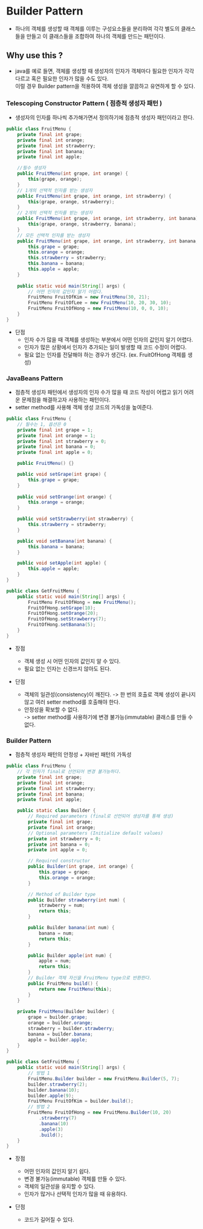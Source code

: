 # Builder Pattern
* 하나의 객체를 생성할 때 객체를 이루는 구성요소들을 분리하여 각각 별도의 클래스들을 만들고 이 클래스들을 조합하여 하나의 객체를 만드는 패턴이다. 

## Why use this ?
* java를 예로 들면, 객체를 생성할 때 생성자의 인자가 객체마다 필요한 인자가 각각 다르고 혹은 필요한 인자가 많을 수도 있다.  
이럴 경우 Builder pattern을 적용하여 객체 생성을 깔끔하고 유연하게 할 수 있다.

### Telescoping Constructor Pattern ( 점층적 생성자 패턴 )
* 생성자의 인자를 하나씩 추가해가면서 정의하기에 점층적 생성자 패턴이라고 한다.
```java
public class FruitMenu {
    private final int grape;
    private final int orange;
    private final int strawberry;
    private final int banana;
    private final int apple;

    //필수 생성자
    public FruitMenu(int grape, int orange) {
        this(grape, orange);
    }
    // 1개의 선택적 인자를 받는 생성자
    public FruitMenu(int grape, int orange, int strawberry) {
        this(grape, orange, strawberry);
    }
    // 2개의 선택적 인자를 받는 생성자
    public FruitMenu(int grape, int orange, int strawberry, int banana) {
        this(grape, orange, strawberry, banana);
    }
    // 모든 선택적 인자를 받는 생성자
    public FruitMenu(int grape, int orange, int strawberry, int banana, int apple) {
        this.grape = grape;
        this.orange = orange;
        this.strawberry = strawberry;
        this.banana = banana;
        this.apple = apple;
    }
    
    public static void main(String[] args) {
        // 어떤 인자의 값인지 알기 어렵다.
        FruitMenu FruitOfKim = new FruitMenu(30, 21); 
        FruitMenu FruitOfLee = new FruitMenu(10, 20, 30, 10);
        FruitMenu FruitOfHong = new FruitMenu(10, 0, 0, 10);
    }
}
```
* 단점
  * 인자 수가 많을 때 객체를 생성하는 부분에서 어떤 인자의 값인지 알기 어렵다.
  * 인자가 많은 상황에서 인자가 추가되는 일이 발생할 때 코드 수정이 어렵다.
  * 필요 없는 인자를 전달해야 하는 경우가 생긴다. (ex. FruitOfHong 객체를 생성)
### JavaBeans Pattern
* 점층적 생성자 패턴에서 생성자의 인자 수가 많을 때 코드 작성이 어렵고 읽기 어려운 문제점을 해결하고자 사용하는 패턴이다.
* setter method를 사용해 객체 생성 코드의 가독성을 높여준다.
```java
public class FruitMenu {
    // 필수는 1, 옵션은 0
    private final int grape = 1;  
    private final int orange = 1;
    private final int strawberry = 0;
    private final int banana = 0;
    private final int apple = 0;

    public FruitMenu() {}

    public void setGrape(int grape) {
        this.grape = grape;
    }
    
    public void setOrange(int orange) {
        this.orange = orange;
    }

    public void setStrawberry(int strawberry) {
        this.strawberry = strawberry;
    }

    public void setBanana(int banana) {
        this.banana = banana;
    }

    public void setApple(int apple) {
        this.apple = apple;
    }
}

public class GetFruitMenu {
    public static void main(String[] args) {
        FruitMenu FruitOfHong = new FruitMenu();
        FruitOfHong.setGrape(10);
        FruitOfHong.setOrange(20);
        FruitOfHong.setStrawberry(7);
        FruitOfHong.setBanana(5);
    }
}
```
* 장점  
  * 객체 생성 시 어떤 인자의 값인지 알 수 있다.  
  * 필요 없는 인자는 신경쓰지 않아도 된다.

* 단점  
  * 객체의 일관성(consistency)이 깨진다.
   -> 한 번의 호출로 객체 생성이 끝나지 않고 여러 setter method를 호출해야 한다.  
  * 안정성을 확보할 수 없다.  
   -> setter method를 사용하기에 변경 불가능(immutable) 클래스를 만들 수 없다.  
### Builder Pattern
* 점층적 생성자 패턴의 안정성 + 자바빈 패턴의 가독성
```java
public class FruitMenu {
    // 각 인자가 final로 선언되어 변경 불가능하다.
    private final int grape;
    private final int orange;
    private final int strawberry;
    private final int banana;
    private final int apple;

    public static class Builder {
        // Required parameters (final로 선언되어 생성자를 통해 생성)
        private final int grape;
        private final int orange;
        // Optional parameters (Initialize default values)
        private int strawberry = 0;
        private int banana = 0;
        private int apple = 0;

        // Required constructor
        public Builder(int grape, int orange) {
            this.grape = grape;
            this.orange = orange;
        }

        // Method of Builder type
        public Builder strawberry(int num) {
            strawberry = num;
            return this;
        }

        public Builder banana(int num) {
            banana = num;
            return this;
        }

        public Builder apple(int num) {
            apple = num;
            return this;
        }
        // Builder 객체 자신을 FruitMenu type으로 반환한다.
        public FruitMenu build() {
            return new FruitMenu(this);
        }
    }
  
    private FruitMenu(Builder builder) {
        grape = builder.grape;
        orange = builder.orange;
        strawberry = builder.strawberry;
        banana = builder.banana;
        apple = builder.apple;
    }
}

public class GetFruitMenu {
    public static void main(String[] args) {
        // 방법 1
        FruitMenu.Builder builder = new FruitMenu.Builder(5, 7);
        builder.strawberry(2);
        builder.banana(10);
        builder.apple(9);
        FruitMenu FruitOfKim = builder.build();
        // 방법 2
        FruitMenu FruitOfHong = new FruitMenu.Builder(10, 20)
            .strawberry(7)
            .banana(10)
            .apple(3)
            .build();
    }
}
```
* 장점  
  * 어떤 인자의 값인지 알기 쉽다.
  * 변경 불가능(immutable) 객체를 만들 수 있다.
  * 객체의 일관성을 유지할 수 있다.
  * 인자가 많거나 선택적 인자가 많을 때 유용하다.  
 
 * 단점  
   * 코드가 길어질 수 있다.

